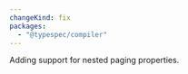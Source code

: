 ```yaml
---
changeKind: fix
packages:
  - "@typespec/compiler"
---
```


Adding support for nested paging properties.